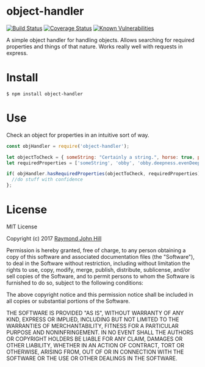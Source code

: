 # object-handler
[![Build Status](https://travis-ci.org/theinfamousrj/objecthandler.svg?branch=master)](https://travis-ci.org/theinfamousrj/objecthandler)
[![Coverage Status](https://coveralls.io/repos/github/theinfamousrj/objecthandler/badge.svg?branch=master)](https://coveralls.io/github/theinfamousrj/objecthandler?branch=master)
[![Known Vulnerabilities](https://snyk.io/test/github/theinfamousrj/objecthandler/badge.svg)](https://snyk.io/test/github/theinfamousrj/objecthandler)

A simple object handler for handling objects. Allows searching for required properties and things of that nature. Works really well with requests in express.

# Install

```{r, engine='bash'}
$ npm install object-handler
```

# Use

Check an object for properties in an intuitive sort of way.

```javascript
const objHandler = require('object-handler');

let objectToCheck = { someString: "Certainly a string.", horse: true, potion: 1, obby: { deeper: true, deepness: { stophere: false, evenDeeper: { wow: 'that is deep', right: { nope: 'we can go deeper' } } } } };
let requiredProperties = ['someString', 'obby', 'obby.deepness.evenDeeper.wow'];

if( objHandler.hasRequiredProperties(objectToCheck, requiredProperties) ) {
  //do stuff with confidence 
};
```

# License
MIT License

Copyright (c) 2017 [Raymond John Hill](http://www.raymondjohnhill.com)

Permission is hereby granted, free of charge, to any person obtaining a copy
of this software and associated documentation files (the "Software"), to deal
in the Software without restriction, including without limitation the rights
to use, copy, modify, merge, publish, distribute, sublicense, and/or sell
copies of the Software, and to permit persons to whom the Software is
furnished to do so, subject to the following conditions:

The above copyright notice and this permission notice shall be included in all
copies or substantial portions of the Software.

THE SOFTWARE IS PROVIDED "AS IS", WITHOUT WARRANTY OF ANY KIND, EXPRESS OR
IMPLIED, INCLUDING BUT NOT LIMITED TO THE WARRANTIES OF MERCHANTABILITY,
FITNESS FOR A PARTICULAR PURPOSE AND NONINFRINGEMENT. IN NO EVENT SHALL THE
AUTHORS OR COPYRIGHT HOLDERS BE LIABLE FOR ANY CLAIM, DAMAGES OR OTHER
LIABILITY, WHETHER IN AN ACTION OF CONTRACT, TORT OR OTHERWISE, ARISING FROM,
OUT OF OR IN CONNECTION WITH THE SOFTWARE OR THE USE OR OTHER DEALINGS IN THE
SOFTWARE.